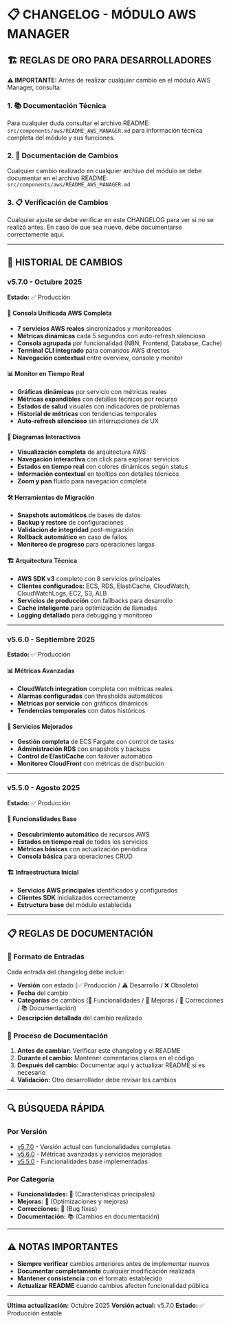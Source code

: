 # 📋 CHANGELOG - MÓDULO AWS MANAGER

## 🏗️ REGLAS DE ORO PARA DESARROLLADORES

**⚠️ IMPORTANTE:** Antes de realizar cualquier cambio en el módulo AWS Manager, consulta:

### **1. 📚 Documentación Técnica**
Para cualquier duda consultar el archivo README: `src/components/aws/README_AWS_MANAGER.md` para información técnica completa del módulo y sus funciones.

### **2. 📝 Documentación de Cambios**
Cualquier cambio realizado en cualquier archivo del módulo se debe documentar en el archivo README: `src/components/aws/README_AWS_MANAGER.md`

### **3. 📋 Verificación de Cambios**
Cualquier ajuste se debe verificar en este CHANGELOG para ver si no se realizó antes. En caso de que sea nuevo, debe documentarse correctamente aquí.

---

## 📅 HISTORIAL DE CAMBIOS

### **v5.7.0** - Octubre 2025
**Estado:** ✅ Producción

#### **🚀 Consola Unificada AWS Completa**
- **7 servicios AWS reales** sincronizados y monitoreados
- **Métricas dinámicas** cada 5 segundos con auto-refresh silencioso
- **Consola agrupada** por funcionalidad (N8N, Frontend, Database, Cache)
- **Terminal CLI integrado** para comandos AWS directos
- **Navegación contextual** entre overview, console y monitor

#### **📊 Monitor en Tiempo Real**
- **Gráficas dinámicas** por servicio con métricas reales
- **Métricas expandibles** con detalles técnicos por recurso
- **Estados de salud** visuales con indicadores de problemas
- **Historial de métricas** con tendencias temporales
- **Auto-refresh silencioso** sin interrupciones de UX

#### **🎨 Diagramas Interactivos**
- **Visualización completa** de arquitectura AWS
- **Navegación interactiva** con click para explorar servicios
- **Estados en tiempo real** con colores dinámicos según status
- **Información contextual** en tooltips con detalles técnicos
- **Zoom y pan** fluido para navegación completa

#### **🛠️ Herramientas de Migración**
- **Snapshots automáticos** de bases de datos
- **Backup y restore** de configuraciones
- **Validación de integridad** post-migración
- **Rollback automático** en caso de fallos
- **Monitoreo de progreso** para operaciones largas

#### **🏗️ Arquitectura Técnica**
- **AWS SDK v3** completo con 8 servicios principales
- **Clientes configurados:** ECS, RDS, ElastiCache, CloudWatch, CloudWatchLogs, EC2, S3, ALB
- **Servicios de producción** con fallbacks para desarrollo
- **Cache inteligente** para optimización de llamadas
- **Logging detallado** para debugging y monitoreo

---

### **v5.6.0** - Septiembre 2025
**Estado:** ✅ Producción

#### **📊 Métricas Avanzadas**
- **CloudWatch integration** completa con métricas reales
- **Alarmas configuradas** con thresholds automáticos
- **Métricas por servicio** con gráficos dinámicos
- **Tendencias temporales** con datos históricos

#### **🔧 Servicios Mejorados**
- **Gestión completa** de ECS Fargate con control de tasks
- **Administración RDS** con snapshots y backups
- **Control de ElastiCache** con failover automático
- **Monitoreo CloudFront** con métricas de distribución

---

### **v5.5.0** - Agosto 2025
**Estado:** ✅ Producción

#### **🎯 Funcionalidades Base**
- **Descubrimiento automático** de recursos AWS
- **Estados en tiempo real** de todos los servicios
- **Métricas básicas** con actualización periódica
- **Consola básica** para operaciones CRUD

#### **🏗️ Infraestructura Inicial**
- **Servicios AWS principales** identificados y configurados
- **Clientes SDK** inicializados correctamente
- **Estructura base** del módulo establecida

---

## 📋 REGLAS DE DOCUMENTACIÓN

### **🎯 Formato de Entradas**
Cada entrada del changelog debe incluir:
- **Versión** con estado (✅ Producción / ⚠️ Desarrollo / ❌ Obsoleto)
- **Fecha** del cambio
- **Categorías** de cambios (🚀 Funcionalidades / 🔧 Mejoras / 🐛 Correcciones / 📚 Documentación)
- **Descripción detallada** del cambio realizado

### **📝 Proceso de Documentación**
1. **Antes de cambiar:** Verificar este changelog y el README
2. **Durante el cambio:** Mantener comentarios claros en el código
3. **Después del cambio:** Documentar aquí y actualizar README si es necesario
4. **Validación:** Otro desarrollador debe revisar los cambios

---

## 🔍 BÚSQUEDA RÁPIDA

### **Por Versión**
- [v5.7.0](#v570---octubre-2025) - Versión actual con funcionalidades completas
- [v5.6.0](#v560---septiembre-2025) - Métricas avanzadas y servicios mejorados
- [v5.5.0](#v550---agosto-2025) - Funcionalidades base implementadas

### **Por Categoría**
- **Funcionalidades:** 🚀 (Características principales)
- **Mejoras:** 🔧 (Optimizaciones y mejoras)
- **Correcciones:** 🐛 (Bug fixes)
- **Documentación:** 📚 (Cambios en documentación)

---

## ⚠️ NOTAS IMPORTANTES

- **Siempre verificar** cambios anteriores antes de implementar nuevos
- **Documentar completamente** cualquier modificación realizada
- **Mantener consistencia** con el formato establecido
- **Actualizar README** cuando cambios afecten funcionalidad pública

---

**Última actualización:** Octubre 2025
**Versión actual:** v5.7.0
**Estado:** ✅ Producción estable
